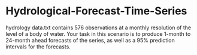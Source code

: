 # Hydrological-Forecast-Time-Series
hydrology data.txt contains 576 observations at a monthly resolution of the level of a body of water. Your task in this scenario is to produce 1-month to 24-month ahead forecasts of the series, as well as a 95% prediction intervals for the forecasts.
